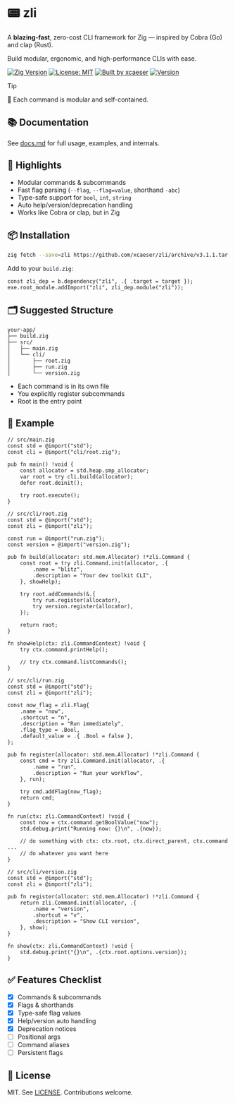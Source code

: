 # 📟 zli

A **blazing-fast**, zero-cost CLI framework for Zig — inspired by Cobra (Go) and clap (Rust).

Build modular, ergonomic, and high-performance CLIs with ease.

[![Zig Version](https://img.shields.io/badge/Zig_Version-0.14.0-orange.svg?logo=zig)](README.md)
[![License: MIT](https://img.shields.io/badge/License-MIT-lightgrey.svg?logo=cachet)](LICENSE)
[![Built by xcaeser](https://img.shields.io/badge/Built%20by-@xcaeser-blue)](https://github.com/xcaeser)
[![Version](https://img.shields.io/badge/ZLI-v3.1.1-green)](https://github.com/xcaeser/zli/releases)

> [!TIP]
> 🧱 Each command is modular and self-contained.

## 📚 Documentation

See [docs.md](docs.md) for full usage, examples, and internals.

## 🚀 Highlights

- Modular commands & subcommands
- Fast flag parsing (`--flag`, `--flag=value`, shorthand `-abc`)
- Type-safe support for `bool`, `int`, `string`
- Auto help/version/deprecation handling
- Works like Cobra or clap, but in Zig

## 📦 Installation

```sh
zig fetch --save=zli https://github.com/xcaeser/zli/archive/v3.1.1.tar.gz
```

Add to your `build.zig`:

```zig
const zli_dep = b.dependency("zli", .{ .target = target });
exe.root_module.addImport("zli", zli_dep.module("zli"));
```

## 🗂 Suggested Structure

```
your-app/
├── build.zig
├── src/
│   ├── main.zig
│   └── cli/
│       ├── root.zig
│       ├── run.zig
│       └── version.zig
```

- Each command is in its own file
- You explicitly register subcommands
- Root is the entry point

## 🧪 Example

```zig
// src/main.zig
const std = @import("std");
const cli = @import("cli/root.zig");

pub fn main() !void {
    const allocator = std.heap.smp_allocator;
    var root = try cli.build(allocator);
    defer root.deinit();

    try root.execute();
}
```

```zig
// src/cli/root.zig
const std = @import("std");
const zli = @import("zli");

const run = @import("run.zig");
const version = @import("version.zig");

pub fn build(allocator: std.mem.Allocator) !*zli.Command {
    const root = try zli.Command.init(allocator, .{
        .name = "blitz",
        .description = "Your dev toolkit CLI",
    }, showHelp);

    try root.addCommands(&.{
        try run.register(allocator),
        try version.register(allocator),
    });

    return root;
}

fn showHelp(ctx: zli.CommandContext) !void {
    try ctx.command.printHelp();

    // try ctx.command.listCommands();
}
```

```zig
// src/cli/run.zig
const std = @import("std");
const zli = @import("zli");

const now_flag = zli.Flag{
    .name = "now",
    .shortcut = "n",
    .description = "Run immediately",
    .flag_type = .Bool,
    .default_value = .{ .Bool = false },
};

pub fn register(allocator: std.mem.Allocator) !*zli.Command {
    const cmd = try zli.Command.init(allocator, .{
        .name = "run",
        .description = "Run your workflow",
    }, run);

    try cmd.addFlag(now_flag);
    return cmd;
}

fn run(ctx: zli.CommandContext) !void {
    const now = ctx.command.getBoolValue("now");
    std.debug.print("Running now: {}\n", .{now});

    // do something with ctx: ctx.root, ctx.direct_parent, ctx.command ...
    // do whatever you want here
}
```

```zig
// src/cli/version.zig
const std = @import("std");
const zli = @import("zli");

pub fn register(allocator: std.mem.Allocator) !*zli.Command {
    return zli.Command.init(allocator, .{
        .name = "version",
        .shortcut = "v",
        .description = "Show CLI version",
    }, show);
}

fn show(ctx: zli.CommandContext) !void {
    std.debug.print("{}\n", .{ctx.root.options.version});
}
```

## ✅ Features Checklist

- [x] Commands & subcommands
- [x] Flags & shorthands
- [x] Type-safe flag values
- [x] Help/version auto handling
- [x] Deprecation notices
- [ ] Positional args
- [ ] Command aliases
- [ ] Persistent flags

## 📝 License

MIT. See [LICENSE](LICENSE). Contributions welcome.
